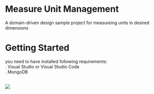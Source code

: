 # Measure Unit Management
A domain-driven design sample project for measureing units in desired dimensions 

# Getting Started

you need to have installed following requirements: <br/>
 . Visual Studio or Visual Studio Code <br/>
 . MongoDB  <br/> <br/>
 
![](https://github.com/MohammadrezaTaghipour/MeasureUnitManagement/workflows/CI-WorkFlow/badge.svg)

